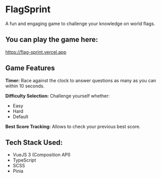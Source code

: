 # FlagSprint

A fun and engaging game to challenge your knowledge on world flags.

## You can play the game here: 

https://flag-sprint.vercel.app

## Game Features

**Timer:** Race against the clock to answer questions as many as you can within 10 seconds.

**Difficulty Selection:** Challenge yourself whether:

- Easy
- Hard
- Default
  
**Best Score Tracking:** Allows to check your previous best score.

## Tech Stack Used:
- VueJS 3 (Composition API)
- TypeScript
- SCSS
- Pinia

